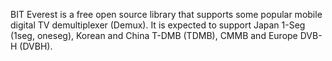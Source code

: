 BIT Everest is a free open source library that supports some popular mobile digital TV demultiplexer (Demux). It is expected to support Japan 1-Seg (1seg, oneseg), Korean and China T-DMB (TDMB), CMMB and Europe DVB-H (DVBH).